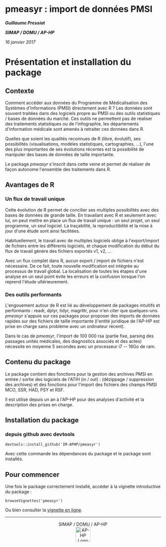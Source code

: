 # pmeasyr : import de données PMSI 

***Guillaume Pressiat***

***SIMAP / DOMU / AP-HP***

*16 janvier 2017*


# Présentation et installation du package

## Contexte

Comment accéder aux données du Programme de Médicalisation des Systèmes d'Informations (PMSI) directement avec R ? Les données sont souvent traitées dans des logiciels propre au PMSI ou des outils statistiques / bases de données du marché. Ces outils ne permettent pas de réaliser des traitements statistiques ou de l'infographie, les départements d'information médicale sont amenés à retraiter ces données dans R.

Quelles que soient les qualités reconnues de R (libre, évolutif), ses possibilités (visualisations, modèles statistiques, cartographies, ...), l'une des plus importantes de ses évolutions récentes est la possibilité de manipuler des bases de données de taille importante.

Le package *pmeasyr* s'inscrit dans cette veine et permet de réaliser de façon autonome l'ensemble des traitements dans R. 

## Avantages de R

### Un flux de travail unique

Cette évolution de R permet de concilier ses multiples possibilités avec des bases de données de grande taille. En travailant avec R et seulement avec lui, on peut mettre en place un flux de travail unique : un seul projet, un seul programme, un seul logiciel. La traçabilité, la reproductibilité et la mise à jour d'une étude sont ainsi facilitées.

Habituellement, le travail avec de multiples logiciels oblige à l'export/import de fichiers entre les différents logiciels, et chaque modification du début du flux de travail génère des fichiers exportés v1, v2, ... 

Avec un flux complet dans R, aucun export / import de fichiers n'est nécessaire. De ce fait, toute nouvelle modification est intégrée au processus de travail global. La localisation de toutes les étapes d'une analyse en un seul point évite les erreurs et la confusion lorsque l'on reprend l'étude ultérieurement. 

### Des outils performants

L'engouement autour de R est lié au développement de packages intuitifs et performants : readr, dplyr, tidyr, magrittr, pour n'en citer que quelques-uns. *pmeasyr* s'appuie sur ces packages pour proposer des imports de données rapides sur des fichiers de taille importante (l'entité juridique de l'AP-HP est prise en charge sans problème avec un ordinateur récent).

Dans le cas de *pmeasyr*, l'import de 100 000 rsa (partie fixe, parsing des passages unités médicales, des diagnostics associés et des actes) nécessite en moyenne 5 secondes avec un processeur i7 -- 16Go de ram.

## Contenu du package

Le package contient des fonctions pour la gestion des archives PMSI en entrée / sortie des logiciels de l'ATIH (in / out) : (dézippage / suppression des archives) et des fonctions pour l'import des fichiers des champs PMSI MCO, SSR, HAD, PSY et RSF. 

Il est utilisé depuis un an à l'AP-HP pour des analyses d'activité et la description des prises en charge.

## Installation du package

### depuis github avec devtools

```{r echo = T, eval = F}
devtools::install_github('IM-APHP/pmeasyr')
```
Avec cette commande les dépendances du package et le package sont installés.

## Pour commencer

Une fois le package correctement installé, accéder à la vignette introductive du package : 

```{r echo = T, eval = F}
browseVignettes('pmeasyr')
```

Ou bien consulter la [vignette en ligne](vignettes/vignette.Rmd).

------------


<p align="center">
  SIMAP / DOMU / AP-HP<br>
  <img src="https://github.com/IM-APHP/pmeasyr/blob/master/logo.jpg" alt="AP-HP Logo" align ="center" style="width: 48"/>
</p>
